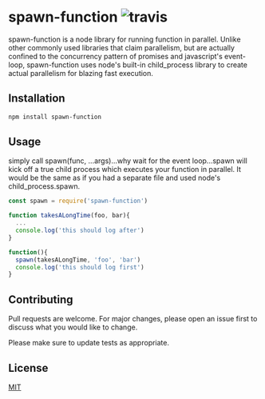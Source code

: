 # spawn-function ![travis](https://travis-ci.org/11grossmane/spawn-function.svg?branch=master)

spawn-function is a node library for running function in parallel. Unlike other commonly used libraries that claim parallelism, but are actually confined to the concurrency pattern of promises and javascript's event-loop, spawn-function uses node's built-in child_process library to create actual parallelism for blazing fast execution.

## Installation

```bash
npm install spawn-function
```

## Usage

simply call spawn(func, ...args)...why wait for the event loop...spawn will kick off a true child process which executes your function in parallel. It would be the same as if you had a separate file and used node's child_process.spawn.

```javascript
const spawn = require('spawn-function')

function takesALongTime(foo, bar){
  ...
  console.log('this should log after')
}

function(){
  spawn(takesALongTime, 'foo', 'bar')
  console.log('this should log first')
}
```

## Contributing

Pull requests are welcome. For major changes, please open an issue first to discuss what you would like to change.

Please make sure to update tests as appropriate.

## License

[MIT](https://choosealicense.com/licenses/mit/)
